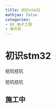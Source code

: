 ```yaml
---
title: 初识stm32
mathjax: false
categories:
- EE_电子工程
- 单片机
---
```



# 初识stm32
挖坑挖坑


<!--more-->
挖坑挖坑
## 施工中
